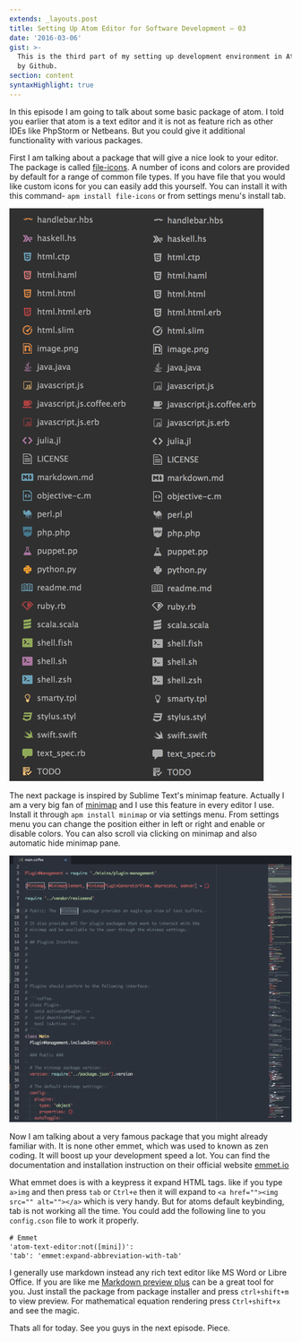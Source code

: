 ```yaml
---
extends: _layouts.post
title: Setting Up Atom Editor for Software Development – 03
date: '2016-03-06'
gist: >-
  This is the third part of my setting up development environment in Atom editor
  by Github.
section: content
syntaxHighlight: true
---
```


In this episode I am going to talk about some basic package of atom. I told you earlier that atom is a text editor and it is not as feature rich as other IDEs like PhpStorm or Netbeans. But you could give it additional functionality with various packages.

First I am talking about a package that will give a nice look to your editor. The package is called [file-icons](https://atom.io/packages/file-icons). A number of icons and colors are provided by default for a range of common file types. If you have file that you would like custom icons for you can easily add this yourself. You can install it with this command- `apm install file-icons` or from settings menu's install tab.

![File Icons](/images/posts/file-icon.png)

The next package is inspired by Sublime Text's minimap feature. Actually I am a very big fan of [minimap](https://atom.io/packages/minimap) and I use this feature in every editor I use. Install it through `apm install minimap` or via settings menu. From settings menu you can change the position either in left or right and enable or disable colors. You can also scroll via clicking on minimap and also automatic hide minimap pane.

![Minimap](/images/posts/minimap.png)

Now I am talking about a very famous package that you might already familiar with. It is none other emmet, which was used to known as zen coding. It will boost up your development speed a lot. You can find the documentation and installation instruction on their official website [emmet.io](http://emmet.io)

What emmet does is with a keypress it expand HTML tags. like if you type `a>img` and then press `tab` or `Ctrl+e` then it will expand to `<a href=""><img src="" alt=""></a>` which is very handy. But for atoms default keybinding, tab is not working all the time. You could add the following line to you `config.cson` file to work it properly.

```
# Emmet
'atom-text-editor:not([mini])':
'tab': 'emmet:expand-abbreviation-with-tab'
```

I generally use markdown instead any rich text editor like MS Word or Libre Office. If you are like me [Markdown preview plus](https://atom.io/packages/markdown-preview-plus) can be a great tool for you. Just install the package from package installer and press `ctrl+shift+m` to view preview. For mathematical equation rendering press `Ctrl+shift+x` and see the magic.

Thats all for today. See you guys in the next episode. Piece.
